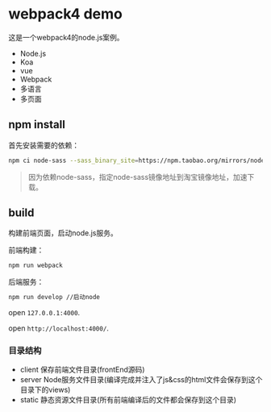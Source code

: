 # webpack4 demo
这是一个webpack4的node.js案例。

- Node.js
- Koa
- vue
- Webpack
- 多语言
- 多页面

## npm install
首先安装需要的依赖：

```sh
npm ci node-sass --sass_binary_site=https://npm.taobao.org/mirrors/node-sass/
```

> 因为依赖node-sass，指定node-sass镜像地址到淘宝镜像地址，加速下载。

## build
构建前端页面，启动node.js服务。

前端构建：

```sh
npm run webpack
```

后端服务：
```sh
npm run develop //启动node
```

open `127.0.0.1:4000`.

open `http://localhost:4000/`.

### 目录结构

- client  保存前端文件目录(frontEnd源码)
- server  Node服务文件目录(编译完成并注入了js&css的html文件会保存到这个目录下的views)
- static  静态资源文件目录(所有前端编译后的文件都会保存到这个目录)